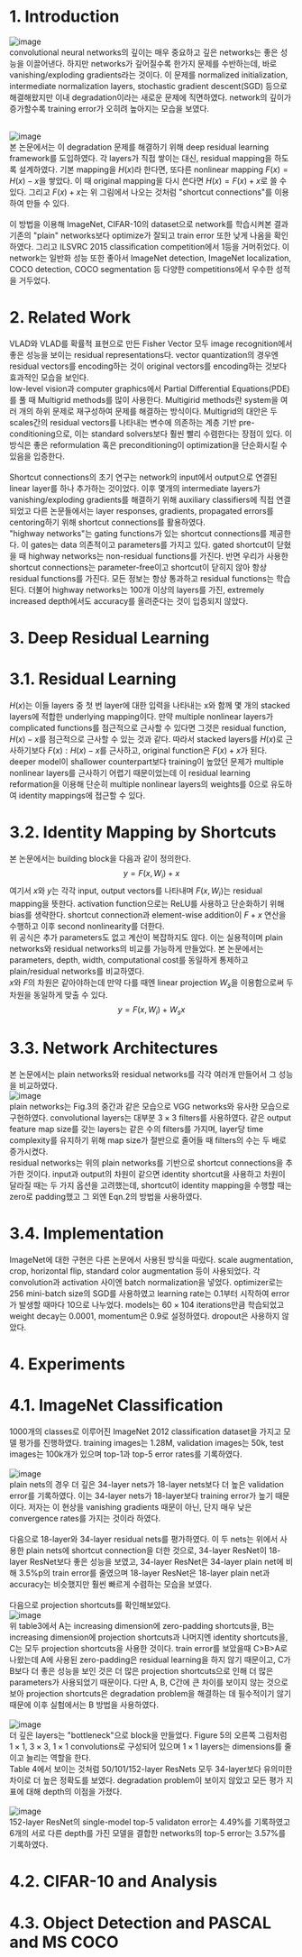 # 1. Introduction
![image](https://user-images.githubusercontent.com/110075956/222880416-b0e49ab5-ce42-4dbb-8b69-ffb291935ff1.png)<br>
convolutional neural networks의 깊이는 매우 중요하고 깊은 networks는 좋은 성능을 이끌어낸다. 하지만 networks가 깊어질수록 한가지 문제를 수반하는데, 바로 vanishing/exploding gradients라는 것이다. 이 문제를 normalized initialization, intermediate normalization layers, stochastic gradient descent(SGD) 등으로 해결해왔지만 이내 degradation이라는 새로운 문제에 직면하였다. network의 깊이가 증가할수록 training error가 오히려 높아지는 모습을 보였다.<br><br>

![image](https://user-images.githubusercontent.com/110075956/222884756-15a484ff-3ef9-4575-8c91-60a5ed7ec8b1.png)<br>
본 논문에서는 이 degradation 문제를 해결하기 위해 deep residual learning framework를 도입하였다. 각 layers가 직접 쌓이는 대신, residual mapping을 하도록 설계하였다. 기본 mapping을 $H(x)$라 한다면, 또다른 nonlinear mapping $F(x) = H(x) - x$을 쌓았다. 이 때 original mapping을 다시 쓴다면 $H(x) = F(x) + x$로 쓸 수 있다. 그리고 $F(x) + x$는 위 그림에서 나오는 것처럼 "shortcut connections"를 이용하여 만들 수 있다.<br><br>
이 방법을 이용해 ImageNet, CIFAR-10의 dataset으로 network를 학습시켜본 결과 기존의 "plain" networks보다 optimize가 잘되고 train error 또한 낮게 나옴을 확인하였다. 그리고 ILSVRC 2015 classification competition에서 1등을 거머쥐었다. 이 network는 일반화 성능 또한 좋아서 ImageNet detection, ImageNet localization, COCO detection, COCO segmentation 등 다양한 competitions에서 우수한 성적을 거두었다.

# 2. Related Work

VLAD와 VLAD를 확률적 표현으로 만든 Fisher Vector 모두 image recognition에서 좋은 성능을 보이는 residual representations다. vector quantization의 경우엔 residual vectors를 encoding하는 것이 original vectors를 encoding하는 것보다 효과적인 모습을 보인다. <br>
low-level vision과 computer graphics에서 Partial Differential Equations(PDE)를 풀 때 Multigrid methods를 많이 사용한다. Multigirid methods란 system을 여러 개의 하위 문제로 재구성하여 문제를 해결하는 방식이다. Multigrid의 대안은 두 scales간의 residual vectors를 나타내는 변수에 의존하는 계층 기반 pre-conditioning으로, 이는 standard solvers보다 훨씬 빨리 수렴한다는 장점이 있다. 이 방식은 좋은 reformulation 혹은 preconditioning이 optimization을 단순화시킬 수 있음을 입증한다.<br><br>
Shortcut connections의 초기 연구는 network의 input에서 output으로 연결된 linear layer를 하나 추가하는 것이었다. 이후 몇개의 intermediate layers가 vanishing/exploding gradients를 해결하기 위해 auxiliary classifiers에 직접 연결되었고 다른 논문들에서는 layer responses, gradients, propagated errors를 centoring하기 위해 shortcut connections를 활용하였다. <br>
"highway networks"는 gating functions가 있는 shortcut connections를 제공한다. 이 gates는 data 의존적이고 parameters를 가지고 있다. gated shortcut이 닫혔을 때 highway networks는 non-residual functions를 가진다. 반면 우리가 사용한 shortcut connections는 parameter-free이고 shortcut이 닫히지 않아 항상 residual functions를 가진다. 모든 정보는 항상 통과하고 residual functions는 학습된다. 더불어 highway networks는 100개 이상의 layers를 가진, extremely increased depth에서도 accuracy를 올려준다는 것이 입증되지 않았다.

# 3. Deep Residual Learning

# 3.1. Residual Learning

$H(x)$는 이들 layers 중 첫 번 layer에 대한 입력을 나타내는 x와 함께 몇 개의 stacked layers에 적합한 underlying mapping이다. 만약 multiple nonlinear layers가 complicated functions를 점근적으로 근사할 수 있다면 그것은 residual function, $H(x) - x$를 점근적으로 근사할 수 있는 것과 같다. 따라서 stacked layers를 $H(x)$로 근사하기보다 $F(x): H(x) - x$를 근사하고, original function은 $F(x) + x$가 된다. deeper model이 shallower counterpart보다 training이 높았던 문제가 multiple nonlinear layers를 근사하기 어렵기 때문이었는데 이 residual learning reformation을 이용해 단순히 multiple nonlinear layers의 weights를 0으로 유도하여 identity mappings에 접근할 수 있다.

# 3.2. Identity Mapping by Shortcuts

본 논문에서는 building block을 다음과 같이 정의한다.
$$y = F(x, {W_i}) + x$$
여기서 $x$와 $y$는 각각 input, output vectors를 나타내며 $F(x, {W_i})$는 residual mapping을 뜻한다. activation function으로는 ReLU를 사용하고 단순화하기 위해 bias를 생략한다. shortcut connection과 element-wise addition이 $F + x$ 연산을 수행하고 이후 second nonlinearity를 더한다.<br>
위 공식은 추가 parameters도 없고 계산이 복잡하지도 않다. 이는 실용적이며 plain networks와 residual networks의 비교를 가능하게 만들었다. 본 논문에서는 parameters, depth, width, computational cost를 동일하게 통제하고 plain/residual networks를 비교하였다. <br>
$x$와 $F$의 차원은 같아야하는데 만약 다를 때엔 linear projection $W_s$을 이용함으로써 두 차원을 동일하게 맞출 수 있다.
$$y = F(x, {W_i}) + W_sx$$

# 3.3. Network Architectures

본 논문에서는 plain networks와 residual networks를 각각 여러개 만들어서 그 성능을 비교하였다. <br>
![image](https://user-images.githubusercontent.com/110075956/223146322-56cb5e13-5317-4244-a65d-a6f326f73b97.png)<br>
plain networks는 Fig.3의 중간과 같은 모습으로 VGG networks와 유사한 모습으로 구현하였다. convolutional layers는 대부분 $3\times3$ filters를 사용하였다. 같은 output feature map size를 갖는 layers는 같은 수의 filters를 가지며, layer당 time complexity를 유지하기 위해 map size가 절반으로 줄어들 때 filters의 수는 두 배로 증가시켰다. <br>
residual networks는 위의 plain networks를 기반으로 shortcut connections을 추가한 것이다. input과 output의 차원이 같으면 identity shortcut을 사용하고 차원이 달라질 때는 두 가지 옵션을 고려했는데, shortcut이 identity mapping을 수행할 때는 zero로 padding했고 그 외엔 Eqn.2의 방법을 사용하였다.

# 3.4. Implementation

ImageNet에 대한 구현은 다른 논문에서 사용된 방식을 따랐다. scale augmentation, crop, horizontal flip, standard color augmentation 등이 사용되었다. 각 convolution과 activation 사이엔 batch normalization을 넣었다. optimizer로는 256 mini-batch size의 SGD를 사용하였고 learning rate는 0.1부터 시작하여 error가 발생할 때마다 10으로 나누었다. models는 $60 \times 104$ iterations만큼 학습되었고 weight decay는 0.0001, momentum은 0.9로 설정하였다. dropout은 사용하지 않았다. 

# 4. Experiments

# 4.1. ImageNet Classification

1000개의 classes로 이루어진 ImageNet 2012 classification dataset을 가지고 모델 평가를 진행하였다. training images는 1.28M, validation images는 50k, test images는 100k개가 있으며 top-1과 top-5 error rates를 기록하였다. <br><br>
![image](https://user-images.githubusercontent.com/110075956/223344153-968a4b80-4263-4bd6-b27b-9836c795aa14.png)<br>
plain nets의 경우 더 깊은 34-layer nets가 18-layer nets보다 더 높은 validation error를 기록하였다. 이는 34-layer nets가 18-layer보다 training error가 높기 때문이다. 저자는 이 현상을 vanishing gradients 때문이 아닌, 단지 매우 낮은 convergence rates를 가지는 것이라 하였다.<br><br>
다음으로 18-layer와 34-layer residual nets를 평가하였다. 이 두 nets는 위에서 사용한 plain nets에 shortcut connection을 더한 것으로, 34-layer ResNet이 18-layer ResNet보다 좋은 성능을 보였고, 34-layer ResNet은 34-layer plain net에 비해 3.5%p의 train error를 줄였으며 18-layer ResNet은 18-layer plain net과 accuracy는 비슷했지만 훨씬 빠르게 수렴하는 모습을 보였다. <br><br>
다음으로 projection shortcuts를 확인해보았다. <br>
![image](https://user-images.githubusercontent.com/110075956/223380368-7be6f13c-a0ad-41a9-91b5-d31ca0a4a57b.png)<br>
위 table3에서 A는 increasing dimension에 zero-padding shortcuts을, B는 increasing dimension에 projection shortcuts과 나머지엔 identity shortcuts을, C는 모두 projection shortcuts을 사용한 것이다. train error를 보았을때 C>B>A로 나왔는데 A에 사용된 zero-padding은 residual learning을 하지 않기 때문이고, C가 B보다 더 좋은 성능을 보인 것은 더 많은 projection shortcuts으로 인해 더 많은 parameters가 사용되었기 때문이다. 다만 A, B, C간에 큰 차이를 보이지 않는 것으로 보아 projection shortcuts은 degradation problem을 해결하는 데 필수적이기 않기 때문에 이후 실험에서는 B 방법을 사용하였다.<br><br>
![image](https://user-images.githubusercontent.com/110075956/223383053-ab8c29ae-df15-49a4-8dfe-6fc509c44f90.png)<br>
더 깊은 layers는 "bottleneck"으로 block을 만들었다. Figure 5의 오른쪽 그림처럼 $1 \times 1$, $3 \times 3$, $1 \times 1$ convolutions로 구성되어 있으며 $1 \times 1$ layers는 dimensions를 줄이고 늘리는 역할을 한다. <br>
Table 4에서 보이는 것처럼 50/101/152-layer ResNets 모두 34-layer보다 유의미한 차이로 더 높은 정확도를 보였다. degradation problem이 보이지 않았고 모든 평가 지표에 대해 depth의 이점을 가졌다.<br><br>
![image](https://user-images.githubusercontent.com/110075956/223396552-e0182aad-4068-447f-9a21-a1b23e5170f9.png)<br>
152-layer ResNet의 single-model top-5 validaton error는 4.49%를 기록하였고 6개의 서로 다른 depth를 가진 모델을 결합한 networks의 top-5 error는 3.57%를 기록하였다.


# 4.2. CIFAR-10 and Analysis

# 4.3. Object Detection and PASCAL and MS COCO
